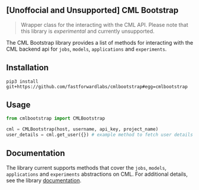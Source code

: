 ## [**Unoffocial and Unsupported**] CML Bootstrap

> Wrapper class for the interacting with the CML API. Please note that this library is _experimental_ and currently unsupported.

The CML Bootstrap library provides a list of methods for interacting with the CML backend api for `jobs`, `models`, `applications` and `experiments`.

## Installation

```shell
pip3 install git+https://github.com/fastforwardlabs/cmlbootstrap#egg=cmlbootstrap
```

## Usage

```python
from cmlbootstrap import CMLBootstrap

cml = CMLBootstrap(host, username, api_key, project_name)
user_details = cml.get_user({}) # example method to fetch user details

```

## Documentation

The library current supports methods that cover the `jobs`, `models`, `applications` and `experiments` abstractions on CML. For additional details, see the library [documentation](docs).





